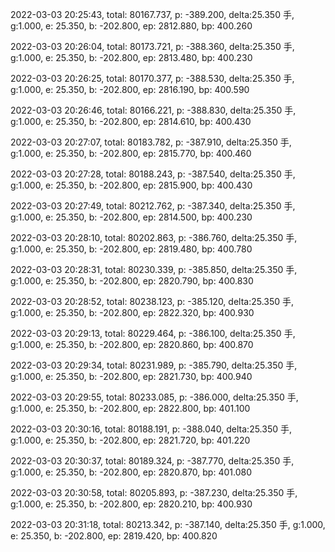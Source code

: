 2022-03-03 20:25:43, total: 80167.737, p: -389.200, delta:25.350 手, g:1.000, e: 25.350, b: -202.800, ep: 2812.880, bp: 400.260

2022-03-03 20:26:04, total: 80173.721, p: -388.360, delta:25.350 手, g:1.000, e: 25.350, b: -202.800, ep: 2813.480, bp: 400.230

2022-03-03 20:26:25, total: 80170.377, p: -388.530, delta:25.350 手, g:1.000, e: 25.350, b: -202.800, ep: 2816.190, bp: 400.590

2022-03-03 20:26:46, total: 80166.221, p: -388.830, delta:25.350 手, g:1.000, e: 25.350, b: -202.800, ep: 2814.610, bp: 400.430

2022-03-03 20:27:07, total: 80183.782, p: -387.910, delta:25.350 手, g:1.000, e: 25.350, b: -202.800, ep: 2815.770, bp: 400.460

2022-03-03 20:27:28, total: 80188.243, p: -387.540, delta:25.350 手, g:1.000, e: 25.350, b: -202.800, ep: 2815.900, bp: 400.430

2022-03-03 20:27:49, total: 80212.762, p: -387.340, delta:25.350 手, g:1.000, e: 25.350, b: -202.800, ep: 2814.500, bp: 400.230

2022-03-03 20:28:10, total: 80202.863, p: -386.760, delta:25.350 手, g:1.000, e: 25.350, b: -202.800, ep: 2819.480, bp: 400.780

2022-03-03 20:28:31, total: 80230.339, p: -385.850, delta:25.350 手, g:1.000, e: 25.350, b: -202.800, ep: 2820.790, bp: 400.830

2022-03-03 20:28:52, total: 80238.123, p: -385.120, delta:25.350 手, g:1.000, e: 25.350, b: -202.800, ep: 2822.320, bp: 400.930

2022-03-03 20:29:13, total: 80229.464, p: -386.100, delta:25.350 手, g:1.000, e: 25.350, b: -202.800, ep: 2820.860, bp: 400.870

2022-03-03 20:29:34, total: 80231.989, p: -385.790, delta:25.350 手, g:1.000, e: 25.350, b: -202.800, ep: 2821.730, bp: 400.940

2022-03-03 20:29:55, total: 80233.085, p: -386.000, delta:25.350 手, g:1.000, e: 25.350, b: -202.800, ep: 2822.800, bp: 401.100

2022-03-03 20:30:16, total: 80188.191, p: -388.040, delta:25.350 手, g:1.000, e: 25.350, b: -202.800, ep: 2821.720, bp: 401.220

2022-03-03 20:30:37, total: 80189.324, p: -387.770, delta:25.350 手, g:1.000, e: 25.350, b: -202.800, ep: 2820.870, bp: 401.080

2022-03-03 20:30:58, total: 80205.893, p: -387.230, delta:25.350 手, g:1.000, e: 25.350, b: -202.800, ep: 2820.210, bp: 400.930

2022-03-03 20:31:18, total: 80213.342, p: -387.140, delta:25.350 手, g:1.000, e: 25.350, b: -202.800, ep: 2819.420, bp: 400.820
